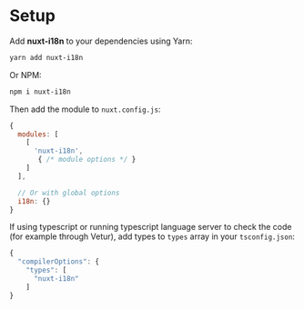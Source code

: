 # Setup

Add **nuxt-i18n** to your dependencies using Yarn:

```bash
yarn add nuxt-i18n
```

Or NPM:

```bash
npm i nuxt-i18n
```

Then add the module to `nuxt.config.js`:

```js
{
  modules: [
    [
      'nuxt-i18n',
       { /* module options */ }
    ]
  ],

  // Or with global options
  i18n: {}
}
```

If using typescript or running typescript language server to check the code (for example through Vetur), add types to `types` array in your `tsconfig.json`:

```js
{
  "compilerOptions": {
    "types": [
      "nuxt-i18n"
    ]
}
```
